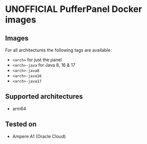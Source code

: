 # UNOFFICIAL PufferPanel Docker images

## Images
For all architectures the following tags are available:
- `<arch>` for just the panel
- `<arch>-java` for Java 8, 16 & 17
- `<arch>-java8`
- `<arch>-java16`
- `<arch>-java17`

## Supported architectures
- arm64

## Tested on
- Ampere A1 (Oracle Cloud)
